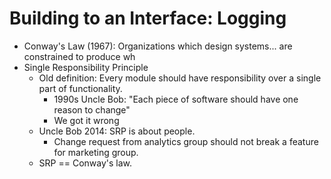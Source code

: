 # Building to an Interface: Logging

* Conway's Law (1967): Organizations which design systems... are constrained to produce wh
* Single Responsibility Principle
    * Old definition: Every module should have responsibility over a single part of functionality.
        * 1990s Uncle Bob: "Each piece of software should have one reason to change"
        * We got it wrong
    * Uncle Bob 2014: SRP is about people.
        * Change request from analytics group should not break a feature for marketing group.
    * SRP == Conway's law.